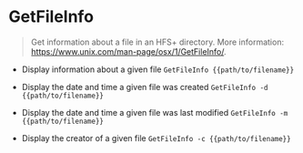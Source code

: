 # GetFileInfo
> Get information about a file in an HFS+ directory.
> More information: <https://www.unix.com/man-page/osx/1/GetFileInfo/>.

- Display information about a given file
`GetFileInfo {{path/to/filename}}`

- Display the date and time a given file was created
`GetFileInfo -d {{path/to/filename}}`

- Display the date and time a given file was last modified
`GetFileInfo -m {{path/to/filename}}`

- Display the creator of a given file
`GetFileInfo -c {{path/to/filename}}`
